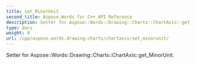 ```yaml
---
title: set_MinorUnit
second_title: Aspose.Words for C++ API Reference
description: Setter for Aspose::Words::Drawing::Charts::ChartAxis::get_MinorUnit. 
type: docs
weight: 0
url: /cpp/aspose.words.drawing.charts/chartaxis/set_minorunit/
---
```


Setter for Aspose::Words::Drawing::Charts::ChartAxis::get_MinorUnit. 

